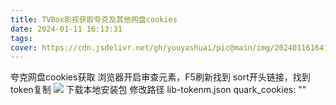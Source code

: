 ```yaml
---
title: TVBox影视获取夸克及其他网盘cookies
date: 2024-01-11 16:13:31
tags:
cover: https://cdn.jsdelivr.net/gh/youyashuai/pic@main/img/202401161641398.webp
---
```


夸克网盘cookies获取
浏览器开启审查元素，F5刷新找到 sort开头链接，找到token复制
![](https://cdn.jsdelivr.net/gh/youyashuai/pic@main/img/202401161626088.png)
下载本地安装包
修改路径 lib-tokenm.json
quark_cookies: ""

